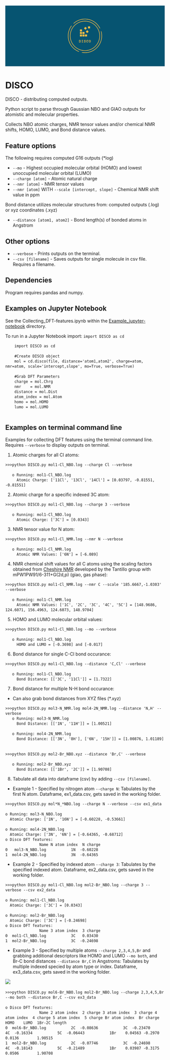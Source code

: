 ![disco](DISCO_logo.png)

# DISCO
DISCO - distributing computed outputs.

Python script to parse through Gaussian NBO and GIAO outputs for atomistic and molecular properties.

Collects NBO atomic charges, NMR tensor values and/or chemical NMR shifts, HOMO, LUMO, and Bond distance values.

## Feature options
The following requires computed G16 outputs (*log)
* `--mo` - Highest occupied molecular orbital (HOMO) and lowest unoccupied molecular orbital (LUMO)
* `--charge [atom]` - Atomic natural charge
* `--nmr [atom]`    - NMR tensor values
* `--nmr [atom]` WITH `--scale [intercept, slope]` - Chemical NMR shift value in ppm

Bond distance utilizes molecular structures from: computed outputs (.log) or xyz coordinates (.xyz)
* `--distance [atom1, atom2]` - Bond length(s) of bonded atoms in Angstrom

## Other options
* `--verbose` - Prints outputs on the terminal.
* `--csv [filename]` - Saves outputs for single molecule in csv file. Requires a filename.

## Dependencies
Program requires pandas and numpy.


## Examples on Jupyter Notebook
See the Collecting_DFT-features.ipynb within the [Example_jupyter-notebook](https://github.com/Liliana-Gallegos/DISCO/tree/master/Example_jupyter-notebook) directory. 

To run in a Jupyter Notebook import: `import DISCO as cd` 
```
    import DISCO as cd
    
    #Create DISCO object
    mol = cd.disco(file, distance='atom1,atom2', charge=atom, nmr=atom, scale='intercept,slope', mo=True, verbose=True)
    
    #Grab DFT Parameters
    charge = mol.Chrg
    nmr    = mol.NMR
    distance = mol.Dist
    atom_index = mol.Atom
    homo = mol.HOMO
    lumo = mol.LUMO
   
```

## Examples on terminal command line
Examples for collecting DFT features using the terminal command line. Requires `--verbose` to display outputs on terminal.
1. Atomic charges for all Cl atoms:
```
>>>python DISCO.py mol1-Cl_NBO.log --charge Cl --verbose

   o Running: mol1-Cl_NBO.log
     Atomic Charge: ['11Cl', '13Cl', '14Cl'] = [0.03797, -0.81551, -0.81551]
```

2. Atomic charge for a specific indexed 3C atom:
```
>>>python DISCO.py mol1-Cl_NBO.log --charge 3 --verbose

   o Running: mol1-Cl_NBO.log
     Atomic Charge: ['3C'] = [0.0343]
```

3. NMR tensor value for N atom:
```
>>>python DISCO.py mol1-Cl_NMR.log --nmr N --verbose

   o Running: mol1-Cl_NMR.log
     Atomic NMR Values: ['6N'] = [-6.089]
```

4. NMR chemical shift values for all C atoms using the scaling factors obtained from [Cheshire NMR](http://cheshirenmr.info/ScalingFactors.htm) developed by the Tantillo group with mPW1PW91/6-311+G(2d,p) (giao, gas phase):
```
>>>python DISCO.py mol1-Cl_NMR.log --nmr C --scale '185.6667,-1.0303' --verbose

   o Running: mol1-Cl_NMR.log
     Atomic NMR Values: ['1C', '2C', '3C', '4C', '5C'] = [148.9686, 124.6071, 156.4963, 124.6073, 148.9704]
```

5. HOMO and LUMO molecular orbital values:
```
>>>python DISCO.py mol1-Cl_NBO.log --mo --verbose

   o Running: mol1-Cl_NBO.log
     HOMO and LUMO = [-0.3698] and [-0.017]
```

6. Bond distance for single C-Cl bond occurance:
```
>>>python DISCO.py mol1-Cl_NBO.log --distance 'C,Cl' --verbose

   o Running: mol1-Cl_NBO.log
     Bond Distance: [['3C', '11Cl']] = [1.7322] 
```

7. Bond distance for multiple N-H bond occurance: 
* Can also grab bond distances from XYZ files (*.xyz)
```
>>>python DISCO.py mol3-N_NMR.log mol4-2N_NMR.log --distance 'N,H' --verbose
   o Running: mol3-N_NMR.log
     Bond Distance: [['1N', '11H']] = [1.00521]
     
   o Running: mol4-2N_NMR.log
     Bond Distance: [['3N', '8H'], ['6N', '15H']] = [1.00876, 1.01189]


>>>python DISCO.py mol2-Br_NBO.xyz --distance 'Br,C' --verbose

   o Running: mol2-Br_NBO.xyz
     Bond Distance: [['1Br', '2C']] = [1.90708] 
```

8. Tabulate all data into dataframe (csv) by adding `--csv [filename]`.

* Example 1 - Specified by nitrogen atom `--charge N`: Tabulates by the first N atom. Dataframe, ex1_data.csv, gets saved in the working folder.
```
>>>python DISCO.py mol*N_*NBO.log --charge N --verbose --csv ex1_data 

o Running: mol3-N_NBO.log
  Atomic Charge: ['1N', '16N'] = [-0.60228, -0.53661]

o Running: mol4-2N_NBO.log
  Atomic Charge: ['3N', '6N'] = [-0.64365, -0.68712]
o Disco DFT features: 
               Name N atom index  N charge
0   mol3-N_NBO.log           1N  -0.60228
1  mol4-2N_NBO.log           3N  -0.64365
```

* Example 2 - Specified by indexed atom `--charge 3`: Tabulates by the specified indexed atom. Dataframe, ex2_data.csv, gets saved in the working folder.
```
>>>python DISCO.py mol1-Cl_NBO.log mol2-Br_NBO.log --charge 3 --verbose --csv ex2_data 

o Running: mol1-Cl_NBO.log
  Atomic Charge: ['3C'] = [0.0343]

o Running: mol2-Br_NBO.log
  Atomic Charge: ['3C'] = [-0.24698]
o Disco DFT features: 
               Name 3 atom index  3 charge
0  mol1-Cl_NBO.log           3C   0.03430
1  mol2-Br_NBO.log           3C  -0.24698
```

* Example 3 - Specified by multiple atoms `--charge 2,3,4,5,Br` and grabbing additional descriptors like HOMO and LUMO `--mo both`, and Br-C bond distances `--distance Br,C` in Angstroms: Tabulates by multiple indexed specied by atom type or index. Dataframe, ex3_data.csv, gets saved in the working folder.

<img src="/Users/Liliana/Research/Group/Scripts/GitHub/DISCO/Example_jupyter-notebook/Ex3_mols.png" style="margin:auto" width="500"/>

```
>>>python DISCO.py mol6-Br_NBO.log mol2-Br_NBO.log --charge 2,3,4,5,Br --mo both --distance Br,C --csv ex3_data

o Disco DFT features: 
               Name 2 atom index  2 charge 3 atom index  3 charge 4 atom index  4 charge 5 atom index  5 charge Br atom index  Br charge    HOMO    LUMO  1Br-2C length
0  mol6-Br_NBO.log           2C  -0.08636           3C  -0.23470           4C  -0.16334           5C  -0.06443           1Br    0.04563 -0.2970  0.0136        1.90515
1  mol2-Br_NBO.log           2C  -0.07746           3C  -0.24698           4C  -0.18143           5C  -0.21489           1Br    0.03987 -0.3175  0.0506        1.90708
```
